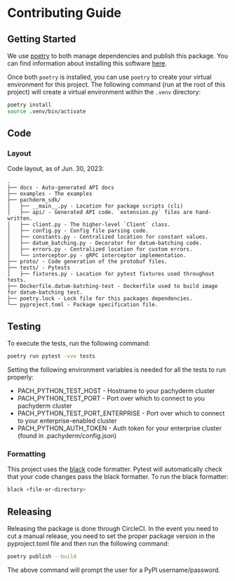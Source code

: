 # Contributing Guide

## Getting Started
We use [poetry](https://python-poetry.org/) to both manage dependencies
  and publish this package. You can find information about installing this
  software [here](https://python-poetry.org/docs/).

Once both `poetry` is installed, you can use `poetry` to create your
  virtual environment for this project. The following command
  (run at the root of this project) will create a virtual environment
  within the `.venv` directory:
```bash
poetry install
source .venv/bin/activate
```

## Code

### Layout
Code layout, as of Jun. 30, 2023:
```
.
├── docs - Auto-generated API docs
├── examples - The examples
├── pachderm_sdk/
│   ├── __main__.py - Location for package scripts (cli)
│   ├── api/ - Generated API code. `extension.py` files are hand-written.
│   ├── client.py - The higher-level `Client` class.
│   ├── config.py - Config file parsing code.
│   ├── constants.py - Centralized location for constant values.
│   ├── datum_batching.py - Decorator for datum-batching code.
│   ├── errors.py - Centralized location for custom errors.
│   └── interceptor.py - gRPC interceptor implementation.
├── proto/ - Code generation of the protobuf files.
├── tests/ - Pytests
│   ├── fixtures.py - Location for pytest fixtures used throughout tests.
├── Dockerfile.datum-batching-test - Dockerfile used to build image for datum-batching test.
├── poetry.lock - Lock file for this packages dependencies.
└── pyproject.toml - Package specification file.
```

## Testing
To execute the tests, run the following command:
```bash
poetry run pytest -vvv tests
```

Setting the following environment variables is needed for all the tests
to run properly:
* PACH_PYTHON_TEST_HOST - Hostname to your pachyderm cluster
* PACH_PYTHON_TEST_PORT - Port over which to connect to you pachyderm cluster
* PACH_PYTHON_TEST_PORT_ENTERPRISE - Port over which to connect to your enterprise-enabled cluster
* PACH_PYTHON_AUTH_TOKEN - Auth token for your enterprise cluster (found in .pachyderm/config.json)

### Formatting

This project uses the [black](https://github.com/psf/black) code formatter.
Pytest will automatically check that your code changes pass the black formatter.
To run the black formatter:
```bash
black <file-or-directory>
```

## Releasing
Releasing the package is done through CircleCI.
In the event you need to cut a manual release, you need to set the proper package version
  in the pyproject.toml file and then run the following command:
```bash
poetry publish --build
```
The above command will prompt the user for a PyPI username/password.